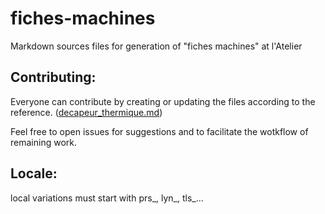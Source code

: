 # fiches-machines

Markdown sources files for generation of "fiches machines" at l'Atelier

## Contributing:

Everyone can contribute by creating or updating the files according to the reference. ([decapeur_thermique.md](src/decapeur_thermique.md))

Feel free to open issues for suggestions and to facilitate the wotkflow of remaining work.

## Locale:

local variations must start with prs_, lyn_, tls_...